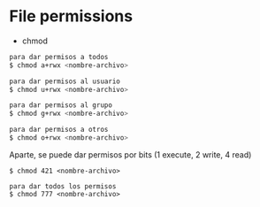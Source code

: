 # File permissions

- chmod
```sh
para dar permisos a todos
$ chmod a+rwx <nombre-archivo>

para dar permisos al usuario
$ chmod u+rwx <nombre-archivo>

para dar permisos al grupo
$ chmod g+rwx <nombre-archivo>

para dar permisos a otros
$ chmod o+rwx <nombre-archivo>
```
Aparte, se puede dar permisos por bits (1 execute, 2 write, 4 read)
```
$ chmod 421 <nombre-archivo>

para dar todos los permisos
$ chmod 777 <nombre-archivo>
```